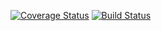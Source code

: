 [![Coverage Status](https://coveralls.io/repos/github/sirvadim/Rock-Scissors-Paper/badge.svg?branch=master)](https://coveralls.io/github/sirvadim/Rock-Scissors-Paper?branch=master)
[![Build Status](https://travis-ci.org/sirvadim/Rock-Scissors-Paper.svg?branch=master)](https://travis-ci.org/sirvadim/Rock-Scissors-Paper)